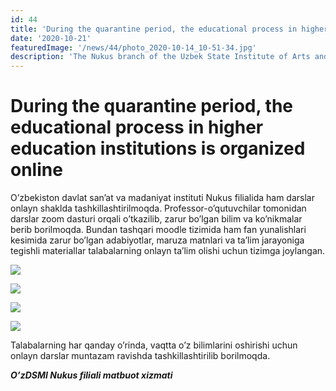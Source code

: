 ```yaml
---
id: 44
title: 'During the quarantine period, the educational process in higher education institutions is organized online'
date: '2020-10-21'
featuredImage: '/news/44/photo_2020-10-14_10-51-34.jpg'
description: 'The Nukus branch of the Uzbek State Institute of Arts and Culture also organizes classes online'
---
```


# During the quarantine period, the educational process in higher education institutions is organized online

Oʼzbekiston davlat sanʼat va madaniyat instituti Nukus filialida ham darslar onlayn shaklda tashkillashtirilmoqda. Professor-oʼqutuvchilar tomonidan darslar zoom dasturi orqali oʼtkazilib, zarur boʼlgan bilim va koʼnikmalar berib borilmoqda. Bundan tashqari moodle tizimida ham fan yunalishlari kesimida zarur boʼlgan adabiyotlar, maruza matnlari va taʼlim jarayoniga tegishli materiallar talabalarning onlayn taʼlim olishi uchun tizimga joylangan.

![](/news/44/photo_2020-10-13_10-55-11.jpg)

![](/news/44/photo_2020-10-14_10-50-51.jpg)

![](/news/44/photo_2020-10-14_15-46-42.jpg)

![](/news/44/photo_2020-10-14_11-16-20.jpg)

Talabalarning har qanday oʼrinda, vaqtta oʼz bilimlarini oshirishi uchun onlayn darslar muntazam ravishda tashkillashtirilib borilmoqda.

**_OʼzDSMI Nukus filiali matbuot xizmati_**
